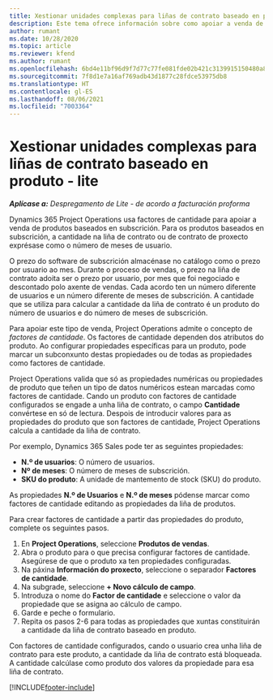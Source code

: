 ```yaml
---
title: Xestionar unidades complexas para liñas de contrato baseado en produto - lite
description: Este tema ofrece información sobre como apoiar a venda de produtos baseados en subscrición.
author: rumant
ms.date: 10/28/2020
ms.topic: article
ms.reviewer: kfend
ms.author: rumant
ms.openlocfilehash: 6bd4e11bf96d9f7d77c77fe081fde02b421c3139915150480a8d1a4d812887f6
ms.sourcegitcommit: 7f8d1e7a16af769adb43d1877c28fdce53975db8
ms.translationtype: HT
ms.contentlocale: gl-ES
ms.lasthandoff: 08/06/2021
ms.locfileid: "7003364"
---
```

# <a name="manage-complex-units-for-product-based-contract-lines---lite"></a>Xestionar unidades complexas para liñas de contrato baseado en produto - lite

_**Aplícase a:** Despregamento de Lite - de acordo a facturación proforma_

Dynamics 365 Project Operations usa factores de cantidade para apoiar a venda de produtos baseados en subscrición. Para os produtos baseados en subscrición, a cantidade na liña de contrato ou de contrato de proxecto exprésase como o número de meses de usuario.

O prezo do software de subscrición almacénase no catálogo como o prezo por usuario ao mes. Durante o proceso de vendas, o prezo na liña de contrato adoita ser o prezo por usuario, por mes que foi negociado e descontado polo axente de vendas. Cada acordo ten un número diferente de usuarios e un número diferente de meses de subscrición. A cantidade que se utiliza para calcular a cantidade da liña de contrato é un produto do número de usuarios e do número de meses de subscrición.

Para apoiar este tipo de venda, Project Operations admite o concepto de *factores de cantidade*. Os factores de cantidade dependen dos atributos do produto. Ao configurar propiedades específicas para un produto, pode marcar un subconxunto destas propiedades ou de todas as propiedades como factores de cantidade.

Project Operations valida que só as propiedades numéricas ou propiedades de produto que teñen un tipo de datos numéricos estean marcadas como factores de cantidade. Cando un produto con factores de cantidade configurados se engade a unha liña de contrato, o campo **Cantidade** convértese en só de lectura. Despois de introducir valores para as propiedades do produto que son factores de cantidade, Project Operations calcula a cantidade da liña de contrato.

Por exemplo, Dynamics 365 Sales pode ter as seguintes propiedades:

- **N.º de usuarios**: O número de usuarios.
- **Nº de meses**: O número de meses de subscrición.
- **SKU do produto**: A unidade de mantemento de stock (SKU) do produto.

As propiedades **N.º de Usuarios** e **N.º de meses** pódense marcar como factores de cantidade editando as propiedades da liña de produtos.

Para crear factores de cantidade a partir das propiedades do produto, complete os seguintes pasos.

1. En **Project Operations**, seleccione **Produtos de vendas**.
2. Abra o produto para o que precisa configurar factores de cantidade. Asegúrese de que o produto xa ten propiedades configuradas.
3. Na páxina **Información do proxecto**, seleccione o separador **Factores de cantidade**.
4. Na subgrade, seleccione **+ Novo cálculo de campo**.
5. Introduza o nome do **Factor de cantidade** e seleccione o valor da propiedade que se asigna ao cálculo de campo.
6. Garde e peche o formulario.
7. Repita os pasos 2-6 para todas as propiedades que xuntas constituirán a cantidade da liña de contrato baseado en produto.

Con factores de cantidade configurados, cando o usuario crea unha liña de contrato para este produto, a cantidade da liña de contrato está bloqueada. A cantidade calcúlase como produto dos valores da propiedade para esa liña de contrato.


[!INCLUDE[footer-include](../../includes/footer-banner.md)]